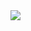 <img src="https://img.shields.io/badge/Android-3DDC84?style=for-the-badge&logo=android&logoColor=white">
